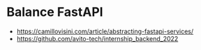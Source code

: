 # Balance FastAPI

* https://camillovisini.com/article/abstracting-fastapi-services/
* https://github.com/avito-tech/internship_backend_2022

